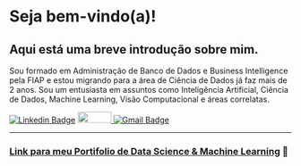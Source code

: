 # Seja bem-vindo(a)!

## Aqui está uma breve introdução sobre mim.

Sou formado em Administração de Banco de Dados e Business Intelligence pela FIAP e estou migrando para a área de Ciência de Dados já faz mais de 2 anos. Sou um entusiasta em assuntos como Inteligência Artificial, Ciência de Dados, Machine Learning, Visão Computacional e áreas correlatas.

[![Linkedin Badge](https://img.shields.io/badge/-LinkedIn-blue?style=flat-square&logo=Linkedin&logoColor=white)](https://www.linkedin.com/in/idfelipemalatesta/)
<a href="https://www.kaggle.com/felipemalatesta">
  <img src="https://www.dataapplab.com/wp-content/uploads/2017/06/kaggle-logo-gray-300.png" width="60px" height="20px">
</a>
[![Gmail Badge](https://img.shields.io/badge/-Gmail-c14438?style=flat-square&logo=Gmail&logoColor=white)](mailto:idfelipemalatesta@gmail.com)


<a href="https://www.kaggle.com/dimitreoliveira">


---

### Link para meu Portifolio de [Data Science & Machine Learning](https://github.com/dimitreOliveira/MachineLearning) :robot:
